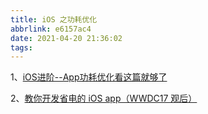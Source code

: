 ```yaml
---
title: iOS 之功耗优化
abbrlink: e6157ac4
date: 2021-04-20 21:36:02
tags:
---
```


1、[iOS进阶--App功耗优化看这篇就够了](http://www.cocoachina.com/articles/21428)

2、[教你开发省电的 iOS app（WWDC17 观后）](https://www.jianshu.com/p/f0dc653d04ca)
